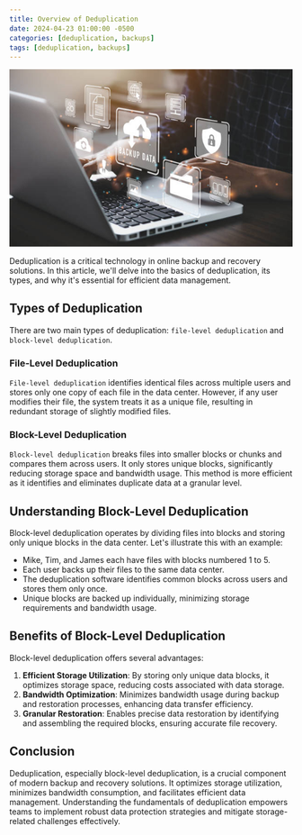 ```yaml
---
title: Overview of Deduplication
date: 2024-04-23 01:00:00 -0500
categories: [deduplication, backups]
tags: [deduplication, backups]
---
```


![Overview of Deduplication](/assets/img/posts/2024/deduplication_overview/deduplication_overview.jpg)


Deduplication is a critical technology in online backup and recovery solutions. In this article, we'll delve into the basics of deduplication, its types, and why it's essential for efficient data management.

## Types of Deduplication

There are two main types of deduplication: `file-level deduplication` and `block-level deduplication`.

### File-Level Deduplication

`File-level deduplication` identifies identical files across multiple users and stores only one copy of each file in the data center. However, if any user modifies their file, the system treats it as a unique file, resulting in redundant storage of slightly modified files.

### Block-Level Deduplication

`Block-level deduplication` breaks files into smaller blocks or chunks and compares them across users. It only stores unique blocks, significantly reducing storage space and bandwidth usage. This method is more efficient as it identifies and eliminates duplicate data at a granular level.

## Understanding Block-Level Deduplication

Block-level deduplication operates by dividing files into blocks and storing only unique blocks in the data center. Let's illustrate this with an example:

- Mike, Tim, and James each have files with blocks numbered 1 to 5.
- Each user backs up their files to the same data center.
- The deduplication software identifies common blocks across users and stores them only once.
- Unique blocks are backed up individually, minimizing storage requirements and bandwidth usage.

## Benefits of Block-Level Deduplication

Block-level deduplication offers several advantages:

1. **Efficient Storage Utilization**: By storing only unique data blocks, it optimizes storage space, reducing costs associated with data storage.
2. **Bandwidth Optimization**: Minimizes bandwidth usage during backup and restoration processes, enhancing data transfer efficiency.
3. **Granular Restoration**: Enables precise data restoration by identifying and assembling the required blocks, ensuring accurate file recovery.

## Conclusion

Deduplication, especially block-level deduplication, is a crucial component of modern backup and recovery solutions. It optimizes storage utilization, minimizes bandwidth consumption, and facilitates efficient data management. Understanding the fundamentals of deduplication empowers teams to implement robust data protection strategies and mitigate storage-related challenges effectively.


